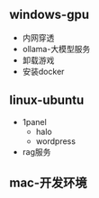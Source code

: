 ## windows-gpu
- 内网穿透
- ollama-大模型服务
- 卸载游戏
- 安装docker

## linux-ubuntu
- 1panel
  - halo
  - wordpress
- rag服务


## mac-开发环境
